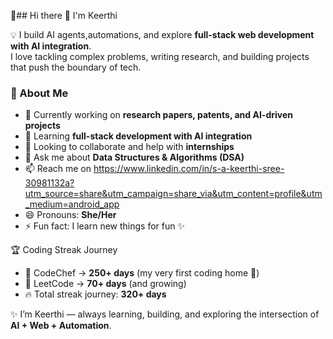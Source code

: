  👋## Hi there 👋 I'm Keerthi  

💡 I build AI agents,automations, and explore **full-stack web development with AI integration**.  
I love tackling complex problems, writing research, and building projects that push the boundary of tech. 

### 🌱 About Me
- 🔭 Currently working on **research papers, patents, and AI-driven projects**  
- 🌱 Learning **full-stack development with AI integration**  
- 👯 Looking to collaborate and help with **internships**  
- 💬 Ask me about **Data Structures & Algorithms (DSA)**  
- 📫 Reach me on https://www.linkedin.com/in/s-a-keerthi-sree-30981132a?utm_source=share&utm_campaign=share_via&utm_content=profile&utm_medium=android_app
- 😄 Pronouns: **She/Her**  
- ⚡ Fun fact: I learn new things for fun ✨  

🏆 Coding Streak Journey
- 🌱 CodeChef → **250+ days** (my very first coding home 💜)  
- 🚀 LeetCode → **70+ days** (and growing)  
- 🔥 Total streak journey: **320+ days**  

✨ I’m Keerthi — always learning, building, and exploring the intersection of **AI + Web + Automation**.  

